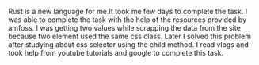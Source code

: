 Rust is a new language for me.It took me few days to complete the task. I was able to complete the task with the help of the resources provided by amfoss. I was getting two values while scrapping the data from the site because two element used the same css class. Later I solved this problem after studying about css selector using the child method. I read vlogs and took help from youtube tutorials and google to complete this task.  
